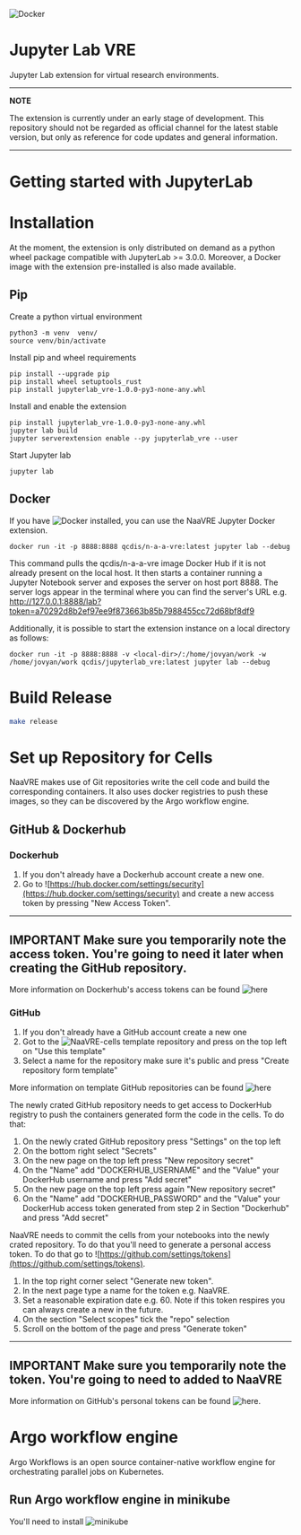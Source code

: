![Docker](https://github.com/qcdis-sdia/sdia-provisioner/workflows/Docker/badge.svg)
# Jupyter Lab VRE

Jupyter Lab extension for virtual research environments.

---
**NOTE**

The extension is currently under an early stage of development. This repository should not be regarded as official channel for the latest stable version, but only as reference for code updates and general information.

---
# Getting started with JupyterLab

# Installation

At the moment, the extension is only distributed on demand as a python wheel package compatible with JupyterLab >= 3.0.0. Moreover, a Docker image with the extension pre-installed is also made available.

## Pip
Create a python virtual environment 

```console
python3 -m venv  venv/
source venv/bin/activate
```
Install pip and wheel requirements

```console
pip install --upgrade pip
pip install wheel setuptools_rust
pip install jupyterlab_vre-1.0.0-py3-none-any.whl
```

Install and enable the extension
```console
pip install jupyterlab_vre-1.0.0-py3-none-any.whl
jupyter lab build 
jupyter serverextension enable --py jupyterlab_vre --user
```
Start Jupyter lab 
```console
jupyter lab 
```

## Docker

If you have ![Docker installed](https://docs.docker.com/get-docker/), you can use the NaaVRE Jupyter Docker extension. 

```console
docker run -it -p 8888:8888 qcdis/n-a-a-vre:latest jupyter lab --debug
```
This command pulls the qcdis/n-a-a-vre image Docker Hub if it is not already present on the local host. It then starts a 
container running a Jupyter Notebook server and exposes the server on host port 8888. The server logs appear in the 
terminal where you can find the server's URL e.g. http://127.0.0.1:8888/lab?token=a70292d8b2ef97ee9f873663b85b7988455cc72d68bf8df9

Additionally, it is possible to start the extension instance on a local directory as follows:

```console
docker run -it -p 8888:8888 -v <local-dir>/:/home/jovyan/work -w /home/jovyan/work qcdis/jupyterlab_vre:latest jupyter lab --debug
```

# Build Release
```bash
make release 
```

# Set up Repository for Cells
NaaVRE makes use of Git repositories write the cell code and build the corresponding containers. It also uses docker 
registries to push these images, so they can be discovered by the Argo workflow engine.   
## GitHub \& Dockerhub
### Dockerhub

1. If you don't already have a Dockerhub account create a new one.
2. Go to ![https://hub.docker.com/settings/security](https://hub.docker.com/settings/security) and create a new access token by pressing "New Access Token".


---
**IMPORTANT**
Make sure you temporarily note the access token. You're going to need it later when creating the GitHub repository. 
---
More information on Dockerhub's access tokens can be found ![here](https://docs.docker.com/docker-hub/access-tokens/)

### GitHub
1. If you don't already have a GitHub account create a new one
2. Got to the ![NaaVRE-cells](https://github.com/QCDIS/NaaVRE-cells) template repository and press on the top left on "Use 
this template"
3. Select a name for the repository make sure it's public and press "Create repository form template"

More information on template GitHub repositories can be found 
![here](https://docs.github.com/en/repositories/creating-and-managing-repositories/creating-a-repository-from-a-template)

The newly crated GitHub repository needs to get access to DockerHub registry to push the containers generated form the code 
in the cells. To do that:
1. On the newly crated GitHub repository press "Settings" on the top left 
2. On the bottom right select "Secrets"
3. On the new page on the top left press "New repository secret" 
4. On the "Name" add "DOCKERHUB_USERNAME" and the "Value" your DockerHub username and press "Add secret"
5. On the new page on the top left press again "New repository secret"
6. On the "Name" add "DOCKERHUB_PASSWORD" and the "Value" your DockerHub access token generated from step 2 in Section "Dockerhub" and press "Add secret"


NaaVRE needs to commit the cells from your notebooks into the newly crated repository. To do that you'll need to generate 
a personal access token. To do that go to ![https://github.com/settings/tokens](https://github.com/settings/tokens). 
 1. In the top right corner select "Generate new token". 
 2. In the next page type a name for the token e.g. NaaVRE. 
 3. Set a reasonable expiration date e.g. 60. Note if this token respires you can always create a new in the future.
 4. On the section "Select scopes" tick the "repo" selection 
 5. Scroll on the bottom of the page and press "Generate token"
---
**IMPORTANT**
Make sure you temporarily note the token. You're going to need to added to NaaVRE
---
More information on GitHub's personal tokens can be found ![here](https://docs.github.com/en/authentication/keeping-your-account-and-data-secure/creating-a-personal-access-token).

# Argo workflow engine
Argo Workflows is an open source container-native workflow engine for orchestrating parallel jobs on Kubernetes.
## Run Argo workflow engine in minikube 
You'll need to install ![minikube](https://minikube.sigs.k8s.io/docs/start/)